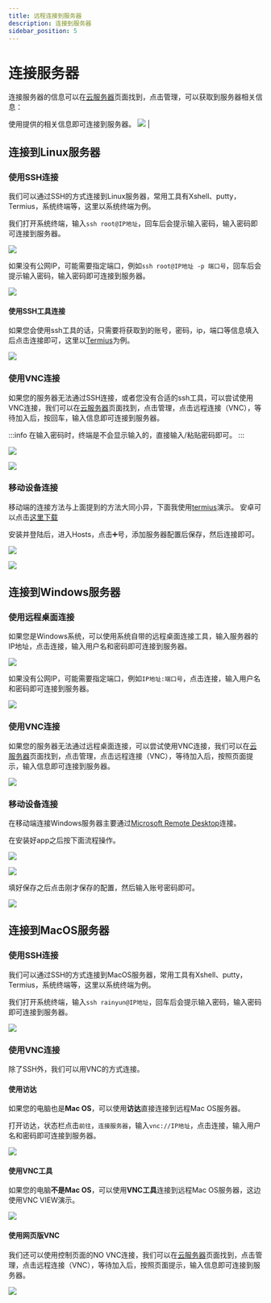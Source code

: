 ```yaml
---
title: 远程连接到服务器
description: 连接到服务器
sidebar_position: 5
---
```


# 连接服务器

连接服务器的信息可以在[云服务器](https://app.rainyun.com/apps/rcs/list)页面找到，点击管理，可以获取到服务器相关信息：

使用提供的相关信息即可连接到服务器。
![](https://cn-sy1.rains3.com/rainyun-assets/Pic/2023/12/img_1701937114_befe187f56277471c822191918972c57)                       |


## 连接到Linux服务器

### 使用SSH连接

我们可以通过SSH的方式连接到Linux服务器，常用工具有Xshell、putty，Termius，系统终端等，这里以系统终端为例。

我们打开系统终端，输入`ssh root@IP地址`，回车后会提示输入密码，输入密码即可连接到服务器。

![](https://cn-sy1.rains3.com/rainyun-assets/pic/2023/12/20231215103322_6c8bbc6368b19a68b058e68dc5fc5398.png)

如果没有公网IP，可能需要指定端口，例如`ssh root@IP地址 -p 端口号`，回车后会提示输入密码，输入密码即可连接到服务器。

![](https://cn-sy1.rains3.com/rainyun-assets/pic/2023/12/20231215103254_1d6133e4b7943b038b8c2667a056ea04.png)

#### 使用SSH工具连接
如果您会使用ssh工具的话，只需要将获取到的账号，密码，ip，端口等信息填入后点击连接即可，这里以[Termius](https://www.termius.com/)为例。

![](https://cn-sy1.rains3.com/rainyun-assets/pic/2024/01/20240108142815_234f1ce4a3a1eaf70e328bba756774f9.png)

### 使用VNC连接

如果您的服务器无法通过SSH连接，或者您没有合适的ssh工具，可以尝试使用VNC连接，我们可以在[云服务器](https://app.rainyun.com/apps/rcs/list)页面找到，点击管理，点击远程连接（VNC），等待加入后，按回车，输入信息即可连接到服务器。

:::info
在输入密码时，终端是不会显示输入的，直接输入/粘贴密码即可。
:::

![](https://cn-sy1.rains3.com/rainyun-assets/pic/2023/12/20231215103736_38cd4bb11ab1a02e7d56b007dee31a09.png)

![](https://cn-sy1.rains3.com/rainyun-assets/pic/2024/01/20240105103127_9507192e88dad5b7e27b15cf1baa77e8.png)

### 移动设备连接

移动端的连接方法与上面提到的方法大同小异，下面我使用[termius](https://www.termius.com/download)演示。
安卓可以点击[这里下载](https://termius.cn.aptoide.com/app)

安装并登陆后，进入Hosts，点击➕号，添加服务器配置后保存，然后连接即可。

![](https://cn-sy1.rains3.com/rainyun-assets/pic/2024/01/20240110160216_e3519aa8b505c1c3cb07bf1df0ed7ca0.png)

![](https://cn-sy1.rains3.com/rainyun-assets/pic/2024/01/20240110160334_1ad54539267b865507abc3ae402607e8.png)


## 连接到Windows服务器

### 使用远程桌面连接
如果您是Windows系统，可以使用系统自带的远程桌面连接工具，输入服务器的IP地址，点击连接，输入用户名和密码即可连接到服务器。

![](https://cn-sy1.rains3.com/rainyun-assets/pic/2023/12/20231215105217_6304cd84af1d40a8dde9827717a576d1.png)

如果没有公网IP，可能需要指定端口，例如`IP地址:端口号`，点击连接，输入用户名和密码即可连接到服务器。

![](https://cn-sy1.rains3.com/rainyun-assets/pic/2023/12/20231215105405_40d715de2d44de265440b7d43165ddcf.png)

### 使用VNC连接

如果您的服务器无法通过远程桌面连接，可以尝试使用VNC连接，我们可以在[云服务器](https://app.rainyun.com/apps/rcs/list)页面找到，点击管理，点击远程连接（VNC），等待加入后，按照页面提示，输入信息即可连接到服务器。

![](https://cn-sy1.rains3.com/rainyun-assets/pic/2023/12/20231215105544_f089a47dd53d63b6921b65d5b7e2bc25.png)

### 移动设备连接

在移动端连接Windows服务器主要通过[Microsoft Remote Desktop](https://www.rainyun.com/docs/tools#microsoft-remote-desktop)连接。

在安装好app之后按下面流程操作。

![](https://cn-sy1.rains3.com/rainyun-assets/pic/2024/01/20240108150126_0dee033a68b4e62f9667cd410040c478.png)

![](https://cn-sy1.rains3.com/rainyun-assets/pic/2024/01/20240108150311_9f76e9d1e59bdf2174b0f23c0daca409.png)

填好保存之后点击刚才保存的配置，然后输入账号密码即可。

![](https://cn-sy1.rains3.com/rainyun-assets/pic/2024/01/20240108150411_04114355939e09d0cafdb08cec001ab2.png)


## 连接到MacOS服务器

### 使用SSH连接

我们可以通过SSH的方式连接到MacOS服务器，常用工具有Xshell、putty，Termius，系统终端等，这里以系统终端为例。

我们打开系统终端，输入`ssh rainyun@IP地址`，回车后会提示输入密码，输入密码即可连接到服务器。

![](https://cn-sy1.rains3.com/rainyun-assets/pic/2023/12/20231215110421_c8d96f7bc2d5626fee0a2fc2dfadc6cb.png)

### 使用VNC连接

除了SSH外，我们可以用VNC的方式连接。

#### 使用访达
如果您的电脑也是**Mac OS**，可以使用**访达**直接连接到远程Mac OS服务器。

打开访达，状态栏点击`前往`，`连接服务器`，输入`vnc://IP地址`，点击连接，输入用户名和密码即可连接到服务器。

![](https://cn-sy1.rains3.com/rainyun-assets/pic/2023/12/20231215111001_afa9e9d4774d1d79f2a4921e0d2558bf.png)

#### 使用VNC工具
如果您的电脑**不是Mac OS**，可以使用**VNC工具**连接到远程Mac OS服务器，这边使用VNC VIEW演示。

![](https://cn-sy1.rains3.com/rainyun-assets/pic/2023/12/20231215111740_db170980ffffa19ba8e57c69163a83c6.png)

#### 使用网页版VNC

我们还可以使用控制页面的NO VNC连接，我们可以在[云服务器](https://app.rainyun.com/apps/rcs/list)页面找到，点击管理，点击远程连接（VNC），等待加入后，按照页面提示，输入信息即可连接到服务器。

![](https://cn-sy1.rains3.com/rainyun-assets/pic/2023/12/20231215111634_cca5b4546bf72398acc3c8a3bb1f0f93.png)



